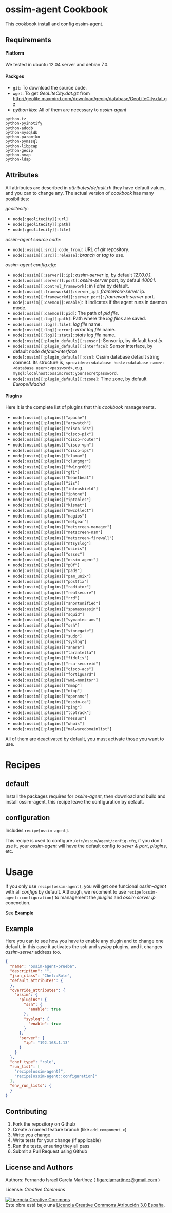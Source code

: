 ossim-agent Cookbook
====================

This cookbook install and config ossim-agent.

Requirements
------------

#### Platform

We tested in ubuntu 12.04 server and debian 7.0.

#### Packges

- `git`: To download the source code.
- `wget`: To get _GeoLiteCity.dat.gz_ from http://geolite.maxmind.com/download/geoip/database/GeoLiteCity.dat.gz
- *python libs*: All of them are necessary to _ossim-agent_

```
python-tz
python-pyinotify
python-adodb
python-mysqldb
python-paramiko
python-pymssql
python-libpcap
python-geoip
python-nmap
python-ldap
```

Attributes
----------

All attributes are described in _attributes/default.rb_ they have default values, and you can to change any. The actual version of _cookbook_ has many posibilities:

_*geolitecity*_: 
* `node[:geolitecity][:url]`
* `node[:geolitecity][:path]`
* `node[:geolitecity][:file]`

_*ossim-agent source code*_:
* `node[:ossim][:src][:code_from]`: URL of _git_ repository.
* `node[:ossim][:src][:release]`: _branch_ or _tag_ to use.

_*ossim-agent config.cfg*_:
* `node[:ossim][:server][:ip]`: _ossim-server_ ip, by default _127.0.0.1_.
* `node[:ossim][:server][:port]`: _ossim-server_ port, by defaul _40001_.
* `node[:ossim][:control_framework]`: in _False_ by default.
* `node[:ossim][:frameworkd][:server_ip]`: _framework-server_ ip.
* `node[:ossim][:frameworkd][:server_port]`: _framework-server_ port.
* `node[:ossim][:daemon][:enable]`: It indicates if the agent runs in daemon mode.
* `node[:ossim][:daemon][:pid]`: The path of _pid file_.
* `node[:ossim][:log][:path]`: Path where the _log files_ are saved.
* `node[:ossim][:log][:file]`: _log file_ name.
* `node[:ossim][:log][:error]`: _error log file_ name.
* `node[:ossim][:log][:stats]`: _stats log file_ name.
* `node[:ossim][:plugin_defauls][:sensor]`: Sensor ip, by default _host ip_.
* `node[:ossim][:plugin_defauls][:interface]`: Sensor interface, by default _node default-interface_
* `node[:ossim][:plugin_defauls][:dsn]`: Ossim database default string connect. Its structure is, `<provider>:<database host>:<database name>:<database user>:<password>`, e.g. `mysql:localhost:ossim:root:yoursecretpassword`.
* `node[:ossim][:plugin_defauls][:tzone]`: Time zone, by default _Europe/Madrid_

#### Plugins

Here it is the complete list of plugins that this _cookbook_ managements.

* `node[:ossim][:plugins]["apache"]`
* `node[:ossim][:plugins]["arpwatch"]`
* `node[:ossim][:plugins]["cisco-ids"]`
* `node[:ossim][:plugins]["cisco-pix"]`
* `node[:ossim][:plugins]["cisco-router"]`
* `node[:ossim][:plugins]["cisco-vpn"]`
* `node[:ossim][:plugins]["cisco-ips"]`
* `node[:ossim][:plugins]["clamav"]`
* `node[:ossim][:plugins]["clurgmgr"]`
* `node[:ossim][:plugins]["fw1ngr60"]`
* `node[:ossim][:plugins]["gfi"]`
* `node[:ossim][:plugins]["heartbeat"]`
* `node[:ossim][:plugins]["iis"]`
* `node[:ossim][:plugins]["intrushield"]`
* `node[:ossim][:plugins]["iphone"]`
* `node[:ossim][:plugins]["iptables"]`
* `node[:ossim][:plugins]["kismet"]`
* `node[:ossim][:plugins]["mwcollect"]`
* `node[:ossim][:plugins]["nagios"]`
* `node[:ossim][:plugins]["netgear"]`
* `node[:ossim][:plugins]["netscreen-manager"]`
* `node[:ossim][:plugins]["netscreen-nsm"]`
* `node[:ossim][:plugins]["netscreen-firewall"]`
* `node[:ossim][:plugins]["ntsyslog"]`
* `node[:ossim][:plugins]["osiris"]`
* `node[:ossim][:plugins]["ossec"]`
* `node[:ossim][:plugins]["ossim-agent"]`
* `node[:ossim][:plugins]["p0f"]`
* `node[:ossim][:plugins]["pads"]`
* `node[:ossim][:plugins]["pam_unix"]`
* `node[:ossim][:plugins]["postfix"]`
* `node[:ossim][:plugins]["radiator"]`
* `node[:ossim][:plugins]["realsecure"]`
* `node[:ossim][:plugins]["rrd"]`
* `node[:ossim][:plugins]["snortunified"]`
* `node[:ossim][:plugins]["spamassassin"]`
* `node[:ossim][:plugins]["squid"]`
* `node[:ossim][:plugins]["symantec-ams"]`
* `node[:ossim][:plugins]["ssh"]`
* `node[:ossim][:plugins]["stonegate"]`
* `node[:ossim][:plugins]["sudo"]`
* `node[:ossim][:plugins]["syslog"]`
* `node[:ossim][:plugins]["snare"]`
* `node[:ossim][:plugins]["tarantella"]`
* `node[:ossim][:plugins]["fidelis"]`
* `node[:ossim][:plugins]["rsa-secureid"]`
* `node[:ossim][:plugins]["cisco-acs"]`
* `node[:ossim][:plugins]["fortiguard"]`
* `node[:ossim][:plugins]["wmi-monitor"]`
* `node[:ossim][:plugins]["nmap"]`
* `node[:ossim][:plugins]["ntop"]`
* `node[:ossim][:plugins]["opennms"]`
* `node[:ossim][:plugins]["ossim-ca"]`
* `node[:ossim][:plugins]["ping"]`
* `node[:ossim][:plugins]["tcptrack"]`
* `node[:ossim][:plugins]["nessus"]`
* `node[:ossim][:plugins]["whois"]`
* `node[:ossim][:plugins]["malwaredomainlist"]`

All of them are deactivated by default, you must activate those you want to use.

Recipes
=======

default
-------

Install the packages requires for _ossim-agent_, then download and build and install ossim-agent, this recipe leave the configuration by default.

configuration
--------------

Includes `recipe[ossim-agent]`.

This recipe is used to configure `/etc/ossim/agent/config.cfg`, if you don't use it, your _ossim-agent_ will have the default config to _sever & port_, _plugins_, etc.


Usage
=====

If you only use `recipe[ossim-agent]`, you will get one funcional _ossim-agent_ with all _configs_ by default. Although, we recoment to use `recipe[ossim-agent::configuration]` to management the _plugins_ and _ossim server ip_ conenction.

See __Example__


Example
-------

Here you can to see how you have to enable any plugin and to change one default, in this case it activates the _ssh_ and _syslog_ plugins, and it changes _ossim-server_ address too.

```json
{
  "name": "ossim-agent-prueba",
  "description": "",
  "json_class": "Chef::Role",
  "default_attributes": {
  },
  "override_attributes": {
    "ossim": {
      "plugins": {
        "ssh": {
          "enable": true
        },
        "syslog": {
          "enable": true
        }
      },
      "server": {
        "ip": "192.168.1.13"
      }
    }
  },
  "chef_type": "role",
  "run_list": [
    "recipe[ossim-agent]",
    "recipe[ossim-agent::configuration]"
  ],
  "env_run_lists": {
  }
}
```

Contributing
------------

1. Fork the repository on Github
2. Create a named feature branch (like `add_component_x`)
3. Write you change
4. Write tests for your change (if applicable)
5. Run the tests, ensuring they all pass
6. Submit a Pull Request using Github

License and Authors
-------------------
Authors: Fernando Israel García Martínez ( figarciamartinez@gmail.com )

License: _Creative Commons_

<a rel="license" href="http://creativecommons.org/licenses/by/3.0/es/deed.es"><img alt="Licencia Creative Commons" style="border-width:0" src="http://i.creativecommons.org/l/by/3.0/es/80x15.png" /></a><br />Este obra está bajo una <a rel="license" href="http://creativecommons.org/licenses/by/3.0/es/deed.es">Licencia Creative Commons Atribución 3.0 España</a>.

